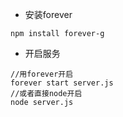 - 安装forever
```shell
npm install forever-g
```
- 开启服务
```shell
//用forever开启
forever start server.js
//或者直接node开启
node server.js
```